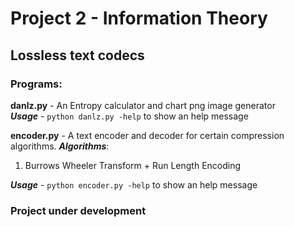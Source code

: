 # Project 2 - Information Theory
## Lossless text codecs

### Programs:
**danlz.py** - An Entropy calculator and chart png image generator  
***Usage*** - ```python danlz.py -help``` to show an help message  
  
**encoder.py** - A text encoder and decoder for certain compression algorithms.
***Algorithms***:  
  
1. Burrows Wheeler Transform + Run Length Encoding  

***Usage*** - ```python encoder.py -help``` to show an help message  

### Project under development
